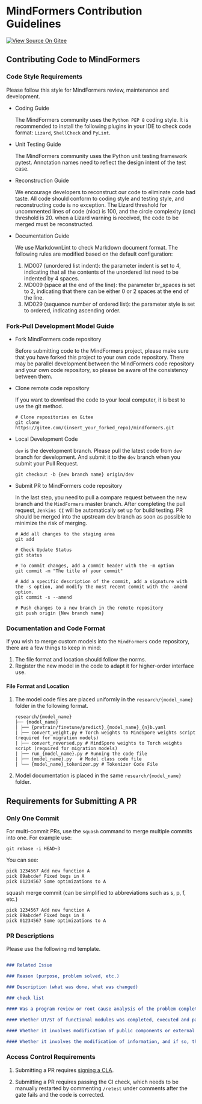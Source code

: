 # MindFormers Contribution Guidelines

[![View Source On Gitee](https://mindspore-website.obs.cn-north-4.myhuaweicloud.com/website-images/r2.4.0/resource/_static/logo_source_en.svg)](https://gitee.com/mindspore/docs/blob/r2.4.0/docs/mindformers/docs/source_en/faq/mindformers_contribution.md)

## Contributing Code to MindFormers

### Code Style Requirements

Please follow this style for MindFormers review, maintenance and development.

- Coding Guide

  The MindFormers community uses the `Python PEP 8` coding style. It is recommended to install the following plugins in your IDE to check code format: `Lizard`, `ShellCheck` and `PyLint`.

- Unit Testing Guide

  The MindFormers community uses the Python unit testing framework pytest. Annotation names need to reflect the design intent of the test case.

- Reconstruction Guide

  We encourage developers to reconstruct our code to eliminate code bad taste. All code should conform to coding style and testing style, and reconstructing code is no exception. The Lizard threshold for uncommented lines of code (nloc) is 100, and the circle complexity (cnc) threshold is 20. when a Lizard warning is received, the code to be merged must be reconstructed.

- Documentation Guide

  We use MarkdownLint to check Markdown document format. The following rules are modified based on the default configuration:

  1. MD007 (unordered list indent): the parameter indent is set to 4, indicating that all the contents of the unordered list need to be indented by 4 spaces.
  2. MD009 (space at the end of the line): the parameter br_spaces is set to 2, indicating that there can be either 0 or 2 spaces at the end of the line.
  3. MD029 (sequence number of ordered list): the parameter style is set to ordered, indicating ascending order.

### Fork-Pull Development Model Guide

- Fork MindFormers code repository

  Before submitting code to the MindFormers project, please make sure that you have forked this project to your own code repository. There may be parallel development between the MindFormers code repository and your own code repository, so please be aware of the consistency between them.

- Clone remote code repository

  If you want to download the code to your local computer, it is best to use the git method.

  ```shell
  # Clone repositories on Gitee
  git clone https://gitee.com/(insert_your_forked_repo)/mindformers.git
  ```

- Local Development Code

  `dev` is the development branch. Please pull the latest code from `dev` branch for development. And submit it to the `dev` branch when you submit your Pull Request.

  ```shell
  git checkout -b {new branch name} origin/dev
  ```

- Submit PR to MindFormers code repository

  In the last step, you need to pull a compare request between the new branch and the `MindFormers` master branch. After completing the pull request, `Jenkins CI` will be automatically set up for build testing. PR should be merged into the upstream dev branch as soon as possible to minimize the risk of merging.

  ```shell
  # Add all changes to the staging area
  git add

  # Check Update Status
  git status

  # To commit changes, add a commit header with the -m option
  git commit -m "The title of your commit"

  # Add a specific description of the commit, add a signature with the -s option, and modify the most recent commit with the -amend option.
  git commit -s --amend

  # Push changes to a new branch in the remote repository
  git push origin {New branch name}

  ```

### Documentation and Code Format

If you wish to merge custom models into the `MindFormers` code repository, there are a few things to keep in mind:

1. The file format and location should follow the norms.
2. Register the new model in the code to adapt it for higher-order interface use.

#### File Format and Location

1. The model code files are placed uniformly in the `research/{model_name}` folder in the following format.

    ```plaintext
    research/{model_name}
    ├── {model_name}
    | ├── {pretrain/finetune/predict}_{model_name}_{n}b.yaml
    | ├── convert_weight.py # Torch weights to MindSpore weights script (required for migration models)
    | ├── convert_reversed.py # MindSpore weights to Torch weights script (required for migration models)
    | ├── run_{model_name}.py # Running the code file
    | ├── {model_name}.py   # Model class code file
    | └── {model_name}_tokenizer.py # Tokenizer Code File
    ```

2. Model documentation is placed in the same `research/{model_name}` folder.

## Requirements for Submitting A PR

### Only One Commit

For multi-commit PRs, use the `squash` command to merge multiple commits into one. For example use:

```shell
git rebase -i HEAD~3
```

You can see:

```shell
pick 1234567 Add new function A
pick 89abcdef Fixed bugs in A
pick 01234567 Some optimizations to A
```

squash merge commit (can be simplified to abbreviations such as s, p, f, etc.)

```shell
pick 1234567 Add new function A
pick 89abcdef Fixed bugs in A
pick 01234567 Some optimizations to A
```

### PR Descriptions

Please use the following md template.

```markdown

### Related Issue

### Reason (purpose, problem solved, etc.)

### Description (what was done, what was changed)

### check list

#### Was a program review or root cause analysis of the problem completed (Y/N)

#### Whether UT/ST of functional modules was completed, executed and passed with results attached (Y/N)

#### Whether it involves modification of public components or external interfaces, and if so, the scope of modification and impact assessment should be given (Y/N)

#### Whether it involves the modification of information, and if so, the modification should be synchronized (Y/N)

```

### Access Control Requirements

1. Submitting a PR requires [signing a CLA](https://www.mindspore.cn/icla).

2. Submitting a PR requires passing the CI check, which needs to be manually restarted by commenting `/retest` under comments after the gate fails and the code is corrected.